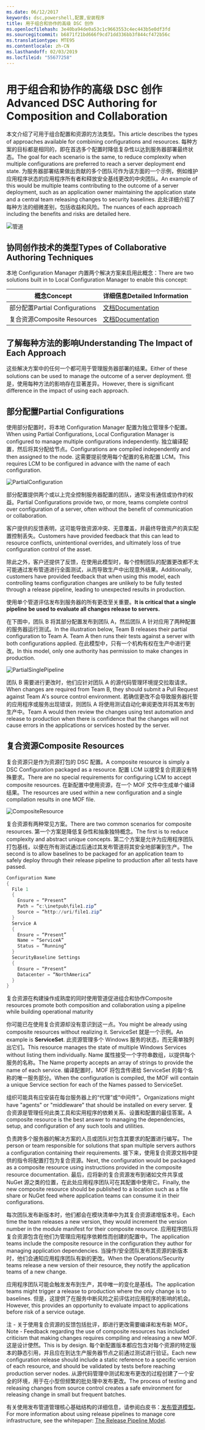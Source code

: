 ```yaml
---
ms.date: 06/12/2017
keywords: dsc,powershell,配置,安装程序
title: 用于组合和协作的高级 DSC 创作
ms.openlocfilehash: 3e40ba94de0a53c1c9663553c4ec443b5e0df3fd
ms.sourcegitcommit: b6871f21bd666f9cd71dd336bb3f844cf472b56c
ms.translationtype: MTE95
ms.contentlocale: zh-CN
ms.lasthandoff: 02/03/2019
ms.locfileid: "55677258"
---
```

# <a name="advanced-dsc-authoring-for-composition-and-collaboration"></a><span data-ttu-id="6cc7c-103">用于组合和协作的高级 DSC 创作</span><span class="sxs-lookup"><span data-stu-id="6cc7c-103">Advanced DSC Authoring for Composition and Collaboration</span></span>

<span data-ttu-id="6cc7c-104">本文介绍了可用于组合配置和资源的方法类型。</span><span class="sxs-lookup"><span data-stu-id="6cc7c-104">This article describes the types of approaches available for combining configurations and resources.</span></span>
<span data-ttu-id="6cc7c-105">每种方案的目标都是相同的，即在首选多个配置时降低复杂性以达到服务器部署最终状态。</span><span class="sxs-lookup"><span data-stu-id="6cc7c-105">The goal for each scenario is the same, to reduce complexity when multiple configurations are preferred to reach a server deployment end state.</span></span>
<span data-ttu-id="6cc7c-106">为服务器部署结果做出贡献的多个团队可作为该方面的一个示例，例如维护应用程序状态的应用程序所有者和释放安全基线更改的中央团队。</span><span class="sxs-lookup"><span data-stu-id="6cc7c-106">An example of this would be multiple teams contributing to the outcome of a server deployment, such as an application owner maintaining the application state and a central team releasing changes to security baselines.</span></span>
<span data-ttu-id="6cc7c-107">此处详细介绍了每种方法的细微差别，包括收益和风险。</span><span class="sxs-lookup"><span data-stu-id="6cc7c-107">The nuances of each approach including the benefits and risks are detailed here.</span></span>

![管道](../images/Pipeline.jpg)

## <a name="types-of-collaborative-authoring-techniques"></a><span data-ttu-id="6cc7c-109">协同创作技术的类型</span><span class="sxs-lookup"><span data-stu-id="6cc7c-109">Types of Collaborative Authoring Techniques</span></span>

<span data-ttu-id="6cc7c-110">本地 Configuration Manager 内置两个解决方案来启用此概念：</span><span class="sxs-lookup"><span data-stu-id="6cc7c-110">There are two solutions built in to Local Configuration Manager to enable this concept:</span></span>

| <span data-ttu-id="6cc7c-111">概念</span><span class="sxs-lookup"><span data-stu-id="6cc7c-111">Concept</span></span> | <span data-ttu-id="6cc7c-112">详细信息</span><span class="sxs-lookup"><span data-stu-id="6cc7c-112">Detailed Information</span></span>
|-|-
| <span data-ttu-id="6cc7c-113">部分配置</span><span class="sxs-lookup"><span data-stu-id="6cc7c-113">Partial Configurations</span></span> | [<span data-ttu-id="6cc7c-114">文档</span><span class="sxs-lookup"><span data-stu-id="6cc7c-114">Documentation</span></span>](../pull-server/partialConfigs.md)
| <span data-ttu-id="6cc7c-115">复合资源</span><span class="sxs-lookup"><span data-stu-id="6cc7c-115">Composite Resources</span></span> | [<span data-ttu-id="6cc7c-116">文档</span><span class="sxs-lookup"><span data-stu-id="6cc7c-116">Documentation</span></span>](../resources/authoringResourceComposite.md)

## <a name="understanding-the-impact-of-each-approach"></a><span data-ttu-id="6cc7c-117">了解每种方法的影响</span><span class="sxs-lookup"><span data-stu-id="6cc7c-117">Understanding The Impact of Each Approach</span></span>

<span data-ttu-id="6cc7c-118">这些解决方案中的任何一个都可用于管理服务器部署的结果。</span><span class="sxs-lookup"><span data-stu-id="6cc7c-118">Either of these solutions can be used to manage the outcome of a server deployment.</span></span>
<span data-ttu-id="6cc7c-119">但是，使用每种方法的影响存在显著差异。</span><span class="sxs-lookup"><span data-stu-id="6cc7c-119">However, there is significant difference in the impact of using each approach.</span></span>

## <a name="partial-configurations"></a><span data-ttu-id="6cc7c-120">部分配置</span><span class="sxs-lookup"><span data-stu-id="6cc7c-120">Partial Configurations</span></span>

<span data-ttu-id="6cc7c-121">使用部分配置时，将本地 Configuration Manager 配置为独立管理多个配置。</span><span class="sxs-lookup"><span data-stu-id="6cc7c-121">When using Partial Configurations, Local Configuration Manager is configured to manage multiple configurations independently.</span></span>
<span data-ttu-id="6cc7c-122">独立编译配置，然后将其分配给节点。</span><span class="sxs-lookup"><span data-stu-id="6cc7c-122">Configurations are compiled independently and then assigned to the node.</span></span>
<span data-ttu-id="6cc7c-123">这需要提前使用每个配置的名称配置 LCM。</span><span class="sxs-lookup"><span data-stu-id="6cc7c-123">This requires LCM to be configured in advance with the name of each configuration.</span></span>

![PartialConfiguration](../images/PartialConfiguration.jpg)

<span data-ttu-id="6cc7c-125">部分配置提供两个或以上完全控制服务器配置的团队，通常没有通信或协作的权益。</span><span class="sxs-lookup"><span data-stu-id="6cc7c-125">Partial Configurations provide two, or more, teams complete control over configuration of a server, often without the benefit of communication or collaboration.</span></span>

<span data-ttu-id="6cc7c-126">客户提供的反馈表明，这可能导致资源冲突、无意覆盖，并最终导致资产的真实配置控制丢失。</span><span class="sxs-lookup"><span data-stu-id="6cc7c-126">Customers have provided feedback that this can lead to resource conflicts, unintentional overrides, and ultimately loss of true configuration control of the asset.</span></span>

<span data-ttu-id="6cc7c-127">除此之外，客户还提供了反馈，在使用此模型时，每个控制团队的配置更改都不太可能通过发布管道进行全面测试，从而导致生产中出现意外结果。</span><span class="sxs-lookup"><span data-stu-id="6cc7c-127">Additionally, customers have provided feedback that when using this model, each controlling teams configuration changes are unlikely to be fully tested through a release pipeline, leading to unexpected results in production.</span></span>

<span data-ttu-id="6cc7c-128">使用单个管道评估发布到服务器的所有更改至关重要。</span><span class="sxs-lookup"><span data-stu-id="6cc7c-128">**It is critical that a single pipeline be used to evaluate all changes release to servers.**</span></span>

<span data-ttu-id="6cc7c-129">在下图中，团队 B 将其部分配置发布到团队 A，然后团队 A 针对应用了两种配置的服务器运行测试。</span><span class="sxs-lookup"><span data-stu-id="6cc7c-129">In the illustration below, Team B releases their partial configuration to Team A. Team A then runs their tests against a server with both configurations applied.</span></span>
<span data-ttu-id="6cc7c-130">在此模型中，只有一个机构有权在生产中进行更改。</span><span class="sxs-lookup"><span data-stu-id="6cc7c-130">In this model, only one authority has permission to make changes in production.</span></span>

![PartialSinglePipeline](../images/PartialSinglePipeline.jpg)

<span data-ttu-id="6cc7c-132">团队 B 需要进行更改时，他们应针对团队 A 的源代码管理环境提交拉取请求。</span><span class="sxs-lookup"><span data-stu-id="6cc7c-132">When changes are required from Team B, they should submit a Pull Request against Team A's source control environment.</span></span>
<span data-ttu-id="6cc7c-133">若确信更改不会导致服务器托管的应用程序或服务出现错误，则团队 A 将使用测试自动化审阅更改并将其发布到生产中。</span><span class="sxs-lookup"><span data-stu-id="6cc7c-133">Team A would then review the changes using test automation and release to production when there is confidence that the changes will not cause errors in the applications or services hosted by the server.</span></span>

## <a name="composite-resources"></a><span data-ttu-id="6cc7c-134">复合资源</span><span class="sxs-lookup"><span data-stu-id="6cc7c-134">Composite Resources</span></span>

<span data-ttu-id="6cc7c-135">复合资源只是作为资源打包的 DSC 配置。</span><span class="sxs-lookup"><span data-stu-id="6cc7c-135">A composite resource is simply a DSC Configuration packaged as a resource.</span></span>
<span data-ttu-id="6cc7c-136">配置 LCM 以接受复合资源没有特殊要求。</span><span class="sxs-lookup"><span data-stu-id="6cc7c-136">There are no special requirements for configuring LCM to accept composite resources.</span></span>
<span data-ttu-id="6cc7c-137">在新配置中使用资源，在一个 MOF 文件中生成单个编译结果。</span><span class="sxs-lookup"><span data-stu-id="6cc7c-137">The resources are used within a new configuration and a single compilation results in one MOF file.</span></span>

![CompositeResource](../images/CompositeResource.jpg)

<span data-ttu-id="6cc7c-139">复合资源有两种常见方案。</span><span class="sxs-lookup"><span data-stu-id="6cc7c-139">There are two common scenarios for composite resources.</span></span>
<span data-ttu-id="6cc7c-140">第一个方案是降低复杂性和抽象独特概念。</span><span class="sxs-lookup"><span data-stu-id="6cc7c-140">The first is to reduce complexity and abstract unique concepts.</span></span>
<span data-ttu-id="6cc7c-141">第二个方案是允许为应用程序团队打包基线，以便在所有测试通过后通过其发布管道将其安全地部署到生产。</span><span class="sxs-lookup"><span data-stu-id="6cc7c-141">The second is to allow baselines to be packaged for an application team to safely deploy through their release pipeline to production after all tests have passed.</span></span>

```PowerShell
Configuration Name
{
  File 1
  {
    Ensure = “Present”
    Path = “c:\inetpub\file1.zip”
    Source = “http://uri/file1.zip”
  }
  Service A
  {
    Ensure = “Present”
    Name = “ServiceA”
    Status = “Running”
  }
  SecurityBaseline Settings
  {
    Ensure = “Present”
    Datacenter = “NorthAmerica”
  }
}
```

<span data-ttu-id="6cc7c-142">复合资源在构建操作成熟度的同时使用管道促进组合和协作</span><span class="sxs-lookup"><span data-stu-id="6cc7c-142">Composite resources promote both composition and collaboration using a pipeline while building operational maturity</span></span>

<span data-ttu-id="6cc7c-143">你可能已在使用复合资源却没有意识到这一点。</span><span class="sxs-lookup"><span data-stu-id="6cc7c-143">You might be already using composite resources without realizing it.</span></span>
<span data-ttu-id="6cc7c-144">ServiceSet 就是一个示例。</span><span class="sxs-lookup"><span data-stu-id="6cc7c-144">An example is **ServiceSet**.</span></span>
<span data-ttu-id="6cc7c-145">此资源管理多个 Windows 服务的状态，而无需单独列出它们。</span><span class="sxs-lookup"><span data-stu-id="6cc7c-145">This resource manages the state of multiple Windows Services without listing them individually.</span></span>
<span data-ttu-id="6cc7c-146">Name 属性接受一个字符串数组，以提供每个服务的名称。</span><span class="sxs-lookup"><span data-stu-id="6cc7c-146">The Name property accepts an array of strings to provide the name of each service.</span></span>
<span data-ttu-id="6cc7c-147">编译配置时，MOF 将包含传递给 ServiceSet 的每个名称的唯一服务部分。</span><span class="sxs-lookup"><span data-stu-id="6cc7c-147">When the configuration is compiled, the MOF will contain a unique Service section for each of the Names passed to ServiceSet.</span></span>

<span data-ttu-id="6cc7c-148">组织可能具有应安装在每台服务器上的“代理”或“中间件”。</span><span class="sxs-lookup"><span data-stu-id="6cc7c-148">Organizations might have "agents" or "middleware" that should be installed on every server.</span></span>
<span data-ttu-id="6cc7c-149">复合资源是管理任何此类工具和实用程序的依赖关系、设置和配置的最佳答案。</span><span class="sxs-lookup"><span data-stu-id="6cc7c-149">A composite resource is the best answer to managing the dependencies, setup, and configuration of any such tools and utilities.</span></span>

<span data-ttu-id="6cc7c-150">负责跨多个服务器的解决方案的人员或团队对包含其要求的配置进行编写。</span><span class="sxs-lookup"><span data-stu-id="6cc7c-150">The person or team responsible for solutions that span multiple servers authors a configuration containing their requirements.</span></span>
<span data-ttu-id="6cc7c-151">接下来，使用复合资源文档中提供的指令将配置打包为复合资源。</span><span class="sxs-lookup"><span data-stu-id="6cc7c-151">Next, the configuration would be packaged as a composite resource using instructions provided in the composite resource documentation.</span></span>
<span data-ttu-id="6cc7c-152">最后，应将新的复合资源发布到诸如文件共享或 NuGet 源之类的位置，在此处应用程序团队可在其配置中使用它。</span><span class="sxs-lookup"><span data-stu-id="6cc7c-152">Finally, the new composite resource should be published to a location such as a file share or NuGet feed where application teams can consume it in their configurations.</span></span>

<span data-ttu-id="6cc7c-153">每次团队发布新版本时，他们都会在模块清单中为其复合资源递增版本号。</span><span class="sxs-lookup"><span data-stu-id="6cc7c-153">Each time the team releases a new version, they would increment the version number in the module manifest for their composite resource.</span></span>
<span data-ttu-id="6cc7c-154">应用程序团队将复合资源包含在他们为管理应用程序依赖性而创建的配置中。</span><span class="sxs-lookup"><span data-stu-id="6cc7c-154">The application teams include the composite resource in the configuration they author for managing application dependencies.</span></span>
<span data-ttu-id="6cc7c-155">当操作/安全团队发布其资源的新版本时，他们会通知应用程序团队有新的更改。</span><span class="sxs-lookup"><span data-stu-id="6cc7c-155">When the Operations/Security teams release a new version of their resource, they notify the application teams of a new change.</span></span>

<span data-ttu-id="6cc7c-156">应用程序团队可能会触发发布到生产，其中唯一的变化是基线。</span><span class="sxs-lookup"><span data-stu-id="6cc7c-156">The application teams might trigger a release to production where the only change is to baselines.</span></span>
<span data-ttu-id="6cc7c-157">但是，这提供了在服务中断风险之前评估对应用程序的影响的机会。</span><span class="sxs-lookup"><span data-stu-id="6cc7c-157">However, this provides an opportunity to evaluate impact to applications before risk of a service outage.</span></span>

<span data-ttu-id="6cc7c-158">注 - 关于使用复合资源的反馈包括批评，即进行更改需要编译和发布新 MOF。</span><span class="sxs-lookup"><span data-stu-id="6cc7c-158">Note - Feedback regarding the use of composite resources has included criticism that making changes requires compiling and releasing a new MOF.</span></span>
<span data-ttu-id="6cc7c-159">这是设计使然。</span><span class="sxs-lookup"><span data-stu-id="6cc7c-159">This is by design.</span></span>
<span data-ttu-id="6cc7c-160">每个新配置版本都应包含对每个资源的特定版本的静态引用，并且应在到达生产服务器节点之前通过测试进行验证。</span><span class="sxs-lookup"><span data-stu-id="6cc7c-160">Each new configuration release should include a static reference to a specific version of each resource, and should be validated by tests before reaching production server nodes.</span></span>
<span data-ttu-id="6cc7c-161">从源代码管理中测试和发布更改的过程创建了一个安全的环境，用于在小型但频繁的批处理中发布更改。</span><span class="sxs-lookup"><span data-stu-id="6cc7c-161">The process of testing and releasing changes from source control creates a safe environment for releasing change in small but frequent batches.</span></span>

<span data-ttu-id="6cc7c-162">有关使用发布管道管理核心基础结构的详细信息，请参阅白皮书：[发布管道模型](../further-reading/whitepapers.md)。</span><span class="sxs-lookup"><span data-stu-id="6cc7c-162">For more information about using release pipelines to manage core infrastructure, see the whitepaper: [The Release Pipeline Model](../further-reading/whitepapers.md).</span></span>
